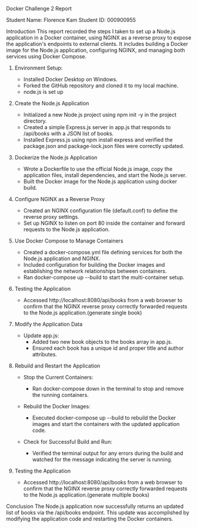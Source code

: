 Docker Challenge 2 Report

Student Name: Florence Kam
Student ID: 000900955

Introduction
This report recorded the steps I taken to set up a Node.js application in a Docker container, using NGINX as a reverse proxy to expose the application's endpoints to external clients. It includes building a Docker image for the Node.js application, configuring NGINX, and managing both services using Docker Compose.

1. Environment Setup:

    - Installed Docker Desktop on Windows.
    - Forked the GitHub repository and cloned it to my local machine.
    - node.js is set up

2. Create the Node.js Application

    - Initialized a new Node.js project using npm init -y in the project directory.
    - Created a simple Express.js server in app.js that responds to /api/books with a JSON list of books.
    - Installed Express.js using npm install express and verified the package.json and package-lock.json files were correctly updated.

3. Dockerize the Node.js Application

    - Wrote a Dockerfile to use the official Node.js image, copy the application files, install dependencies, and start the Node.js server.
    - Built the Docker image for the Node.js application using docker build.

4. Configure NGINX as a Reverse Proxy
    - Created an NGINX configuration file (default.conf) to define the reverse proxy settings.
    - Set up NGINX to listen on port 80 inside the container and forward requests to the Node.js application.

5. Use Docker Compose to Manage Containers
    - Created a docker-compose.yml file defining services for both the Node.js application and NGINX.
    - Included configuration for building the Docker images and establishing the network relationships between containers.
    - Ran docker-compose up --build to start the multi-container setup.
6. Testing the Application
    - Accessed http://localhost:8080/api/books from a web browser to confirm that the NGINX reverse proxy correctly forwarded requests to the Node.js application.(generate single book)
7. Modify the Application Data
    - Update app.js:
        - Added two new book objects to the books array in app.js.
        - Ensured each book has a unique id and proper title and author attributes.
8. Rebuild and Restart the Application
    - Stop the Current Containers:

        - Ran docker-compose down in the terminal to stop and remove the running containers.
    - Rebuild the Docker Images:

        - Executed docker-compose up --build to rebuild the Docker images and start the containers with the updated application code.
    - Check for Successful Build and Run:

        - Verified the terminal output for any errors during the build and watched for the message indicating the server is running.
9. Testing the Application
    - Accessed http://localhost:8080/api/books from a web browser to confirm that the NGINX reverse proxy correctly forwarded requests to the Node.js application.(generate multiple books)

Conclusion
The Node.js application now successfully returns an updated list of books via the /api/books endpoint. This update was accomplished by modifying the application code and restarting the Docker containers.